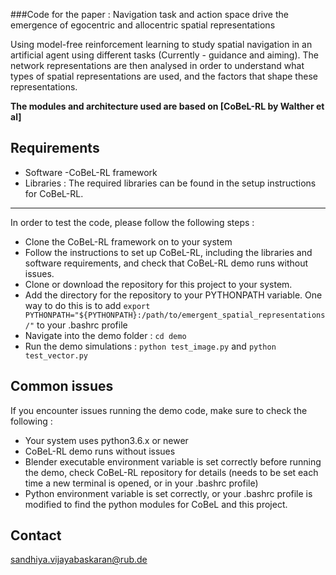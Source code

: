 ###Code for the paper : Navigation task and action space drive the emergence of egocentric and allocentric spatial representations

Using model-free reinforcement learning to study spatial navigation in an artificial agent using different tasks (Currently - guidance and aiming). 
The network representations are then analysed in order to understand what types of spatial representations are used, and the factors that shape these representations. 

**The modules and architecture used are based on [CoBeL-RL by Walther et al]**


## Requirements
- Software
	-CoBeL-RL framework
- Libraries :
The required libraries can be found in the setup instructions for CoBeL-RL. 

______

In order to test the code, please follow the following steps : 

- Clone the CoBeL-RL framework on to your system
- Follow the instructions to set up CoBeL-RL, including the libraries and software requirements, and check that CoBeL-RL demo runs without issues.
- Clone or download the repository for this project to your system.
- Add the directory for the repository to your PYTHONPATH variable. One way to do this is to add `export PYTHONPATH="${PYTHONPATH}:/path/to/emergent_spatial_representations/"` to your .bashrc profile
- Navigate into the demo folder : `cd demo`
- Run the demo simulations : `python test_image.py` and `python test_vector.py`

## Common issues
If you encounter issues running the demo code, make sure to check the following : 
- Your system uses python3.6.x or newer
- CoBeL-RL demo runs without issues
- Blender executable environment variable is set correctly before running the demo, check CoBeL-RL repository for details (needs to be set each time a new terminal is opened, or in your .bashrc profile)
- Python environment variable is set correctly, or your .bashrc profile is modified to find the python modules for CoBeL and this project.

## Contact
sandhiya.vijayabaskaran@rub.de
